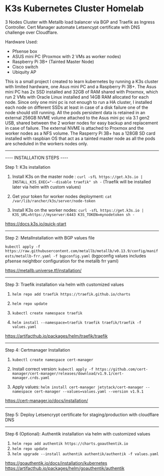 # K3s Kubernetes Cluster Homelab
3 Nodes Cluster with Metallb load balancer via BGP and Traefik as Ingress Controller. Cert Manager automate Letsencypt certificate with DNS challenge over Cloudflare.

Hardware Used:

   - Pfsense box
   - ASUS mini PC (Proxmox with 2 VMs as worker nodes)
   - Raspberry Pi 3B+ (Tainted Master Node)
   - Cisco switch
   - Ubiquity AP

This is a small project I created to learn kubernetes by running a K3s cluster with limited hardware, one Asus mini PC and a Raspberry Pi 3B+.
The Asus mini PC has 2x SSD installed and 32GB of RAM shared with Proxmox, which run 2 VMs with Oracle Linux installed and 14GB RAM allocated for each node.
Since only one mini pc is not enough to run a HA cluster, I installed each node on different SSDs at least in case of a disk failure one of the node should still running.
All the pods persistent data is retained in an external 256GB NVME volume attached to the Asus mini pc via 3.1 gen2 USB, shared between the 2 worker nodes for easy backup and replacement in case of failure.
The external NVME is attached to Proxmox and the worker nodes as a NFS volume.
The Rasperry Pi 3B+ has a 128GB SD card installed with raspbian OS that act as a tainted master node as all the pods are scheduled in the workers nodes only.

----------------------------

---- INSTALLATION STEPS ----

Step 1:
  K3s installation

1. Install K3s on the master node :
```curl -sfL https://get.k3s.io | INSTALL_K3S_EXEC="--disable traefik" sh -```  (Traefik will be installed later via helm with custom values)

2. Get your token for worker nodes deployment:
```cat /var/lib/rancher/k3s/server/node-token```

3. Install K3s on the worker nodes:
```curl -sfL https://get.k3s.io | K3S_URL=https://myserver:6443 K3S_TOKEN=mynodetoken sh -```

https://docs.k3s.io/quick-start

----------------------------

Step 2:
   Metallnstallation with BGP values file

```kubectl apply -f https://raw.githubusercontent.com/metallb/metallb/v0.13.9/config/manifests/metallb-frr.yaml -f bgpconfig.yaml```
(bgpconfig values includes pfsense neightbor configuration for the metallb frr yaml)

https://metallb.universe.tf/installation/

----------------------------

Step 3:
   Traefik installation via helm with customized values

1. ```helm repo add traefik https://traefik.github.io/charts```

2. ```helm repo update``` 

3. ```kubectl create namespace traefik```

4. ```helm install --namespace=traefik traefik traefik/traefik -f values.yaml``` 
   
https://artifacthub.io/packages/helm/traefik/traefik

----------------------------

Step 4:
   Certmanager Installation

1. ```kubectl create namespace cert-manager```

2. Install correct version:
```kubectl apply -f https://github.com/cert-manager/cert-manager/releases/download/v1.9.1/cert-manager.crds.yaml```

3. Apply values:
```helm install cert-manager jetstack/cert-manager --namespace cert-manager --values=values.yaml --version v1.9.1```

https://cert-manager.io/docs/installation/

----------------------------

Step 5:
   Deploy Letsencrypt certificate for staging/production with cloudflare DNS

----------------------------

Step 6 (Optional):
   Authentik installation via helm with customized values

1. ```helm repo add authentik https://charts.goauthentik.io```
2. ```helm repo update```
3. ```helm upgrade --install authentik authentik/authentik -f values.yaml```

https://goauthentik.io/docs/installation/kubernetes
https://artifacthub.io/packages/helm/goauthentik/authentik
